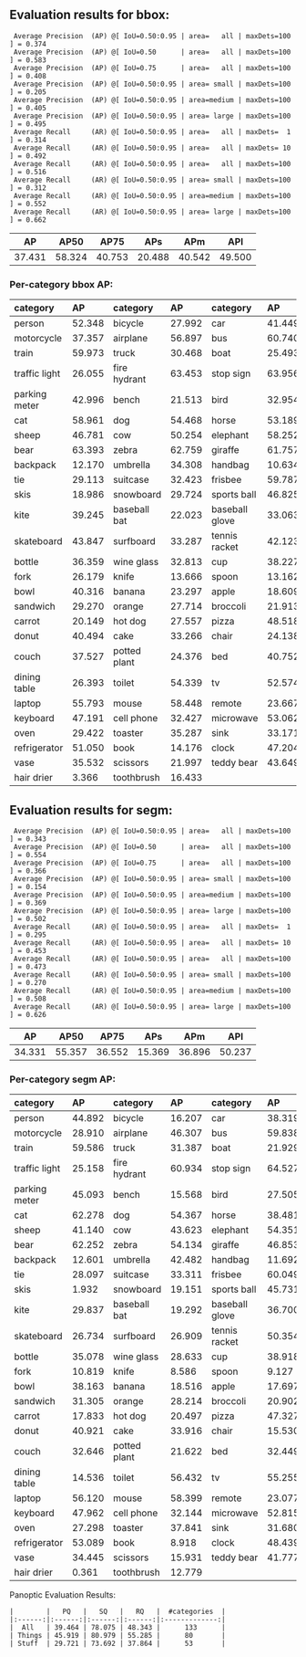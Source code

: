 ## Evaluation results for bbox:  
```  
 Average Precision  (AP) @[ IoU=0.50:0.95 | area=   all | maxDets=100 ] = 0.374
 Average Precision  (AP) @[ IoU=0.50      | area=   all | maxDets=100 ] = 0.583
 Average Precision  (AP) @[ IoU=0.75      | area=   all | maxDets=100 ] = 0.408
 Average Precision  (AP) @[ IoU=0.50:0.95 | area= small | maxDets=100 ] = 0.205
 Average Precision  (AP) @[ IoU=0.50:0.95 | area=medium | maxDets=100 ] = 0.405
 Average Precision  (AP) @[ IoU=0.50:0.95 | area= large | maxDets=100 ] = 0.495
 Average Recall     (AR) @[ IoU=0.50:0.95 | area=   all | maxDets=  1 ] = 0.314
 Average Recall     (AR) @[ IoU=0.50:0.95 | area=   all | maxDets= 10 ] = 0.492
 Average Recall     (AR) @[ IoU=0.50:0.95 | area=   all | maxDets=100 ] = 0.516
 Average Recall     (AR) @[ IoU=0.50:0.95 | area= small | maxDets=100 ] = 0.312
 Average Recall     (AR) @[ IoU=0.50:0.95 | area=medium | maxDets=100 ] = 0.552
 Average Recall     (AR) @[ IoU=0.50:0.95 | area= large | maxDets=100 ] = 0.662
```  
|   AP   |  AP50  |  AP75  |  APs   |  APm   |  APl   |  
|:------:|:------:|:------:|:------:|:------:|:------:|  
| 37.431 | 58.324 | 40.753 | 20.488 | 40.542 | 49.500 |
### Per-category bbox AP:  

| category      | AP     | category     | AP     | category       | AP     |  
|:--------------|:-------|:-------------|:-------|:---------------|:-------|  
| person        | 52.348 | bicycle      | 27.992 | car            | 41.449 |  
| motorcycle    | 37.357 | airplane     | 56.897 | bus            | 60.740 |  
| train         | 59.973 | truck        | 30.468 | boat           | 25.493 |  
| traffic light | 26.055 | fire hydrant | 63.453 | stop sign      | 63.956 |  
| parking meter | 42.996 | bench        | 21.513 | bird           | 32.954 |  
| cat           | 58.961 | dog          | 54.468 | horse          | 53.189 |  
| sheep         | 46.781 | cow          | 50.254 | elephant       | 58.252 |  
| bear          | 63.393 | zebra        | 62.759 | giraffe        | 61.757 |  
| backpack      | 12.170 | umbrella     | 34.308 | handbag        | 10.634 |  
| tie           | 29.113 | suitcase     | 32.423 | frisbee        | 59.787 |  
| skis          | 18.986 | snowboard    | 29.724 | sports ball    | 46.825 |  
| kite          | 39.245 | baseball bat | 22.023 | baseball glove | 33.063 |  
| skateboard    | 43.847 | surfboard    | 33.287 | tennis racket  | 42.123 |  
| bottle        | 36.359 | wine glass   | 32.813 | cup            | 38.227 |  
| fork          | 26.179 | knife        | 13.666 | spoon          | 13.162 |  
| bowl          | 40.316 | banana       | 23.297 | apple          | 18.609 |  
| sandwich      | 29.270 | orange       | 27.714 | broccoli       | 21.913 |  
| carrot        | 20.149 | hot dog      | 27.557 | pizza          | 48.518 |  
| donut         | 40.494 | cake         | 33.266 | chair          | 24.138 |  
| couch         | 37.527 | potted plant | 24.376 | bed            | 40.752 |  
| dining table  | 26.393 | toilet       | 54.339 | tv             | 52.574 |  
| laptop        | 55.793 | mouse        | 58.448 | remote         | 23.667 |  
| keyboard      | 47.191 | cell phone   | 32.427 | microwave      | 53.062 |  
| oven          | 29.422 | toaster      | 35.287 | sink           | 33.171 |  
| refrigerator  | 51.050 | book         | 14.176 | clock          | 47.204 |  
| vase          | 35.532 | scissors     | 21.997 | teddy bear     | 43.649 |  
| hair drier    | 3.366  | toothbrush   | 16.433 |                |        |
## Evaluation results for segm:  
```  
 Average Precision  (AP) @[ IoU=0.50:0.95 | area=   all | maxDets=100 ] = 0.343
 Average Precision  (AP) @[ IoU=0.50      | area=   all | maxDets=100 ] = 0.554
 Average Precision  (AP) @[ IoU=0.75      | area=   all | maxDets=100 ] = 0.366
 Average Precision  (AP) @[ IoU=0.50:0.95 | area= small | maxDets=100 ] = 0.154
 Average Precision  (AP) @[ IoU=0.50:0.95 | area=medium | maxDets=100 ] = 0.369
 Average Precision  (AP) @[ IoU=0.50:0.95 | area= large | maxDets=100 ] = 0.502
 Average Recall     (AR) @[ IoU=0.50:0.95 | area=   all | maxDets=  1 ] = 0.295
 Average Recall     (AR) @[ IoU=0.50:0.95 | area=   all | maxDets= 10 ] = 0.453
 Average Recall     (AR) @[ IoU=0.50:0.95 | area=   all | maxDets=100 ] = 0.473
 Average Recall     (AR) @[ IoU=0.50:0.95 | area= small | maxDets=100 ] = 0.270
 Average Recall     (AR) @[ IoU=0.50:0.95 | area=medium | maxDets=100 ] = 0.508
 Average Recall     (AR) @[ IoU=0.50:0.95 | area= large | maxDets=100 ] = 0.626
```  
|   AP   |  AP50  |  AP75  |  APs   |  APm   |  APl   |  
|:------:|:------:|:------:|:------:|:------:|:------:|  
| 34.331 | 55.357 | 36.552 | 15.369 | 36.896 | 50.237 |
### Per-category segm AP:  

| category      | AP     | category     | AP     | category       | AP     |  
|:--------------|:-------|:-------------|:-------|:---------------|:-------|  
| person        | 44.892 | bicycle      | 16.207 | car            | 38.319 |  
| motorcycle    | 28.910 | airplane     | 46.307 | bus            | 59.838 |  
| train         | 59.586 | truck        | 31.387 | boat           | 21.929 |  
| traffic light | 25.158 | fire hydrant | 60.934 | stop sign      | 64.527 |  
| parking meter | 45.093 | bench        | 15.568 | bird           | 27.505 |  
| cat           | 62.278 | dog          | 54.367 | horse          | 38.481 |  
| sheep         | 41.140 | cow          | 43.623 | elephant       | 54.351 |  
| bear          | 62.252 | zebra        | 54.134 | giraffe        | 46.853 |  
| backpack      | 12.601 | umbrella     | 42.482 | handbag        | 11.692 |  
| tie           | 28.097 | suitcase     | 33.311 | frisbee        | 60.049 |  
| skis          | 1.932  | snowboard    | 19.151 | sports ball    | 45.731 |  
| kite          | 29.837 | baseball bat | 19.292 | baseball glove | 36.700 |  
| skateboard    | 26.734 | surfboard    | 26.909 | tennis racket  | 50.354 |  
| bottle        | 35.078 | wine glass   | 28.633 | cup            | 38.918 |  
| fork          | 10.819 | knife        | 8.586  | spoon          | 9.127  |  
| bowl          | 38.163 | banana       | 18.516 | apple          | 17.697 |  
| sandwich      | 31.305 | orange       | 28.214 | broccoli       | 20.902 |  
| carrot        | 17.833 | hot dog      | 20.497 | pizza          | 47.327 |  
| donut         | 40.921 | cake         | 33.916 | chair          | 15.530 |  
| couch         | 32.646 | potted plant | 21.622 | bed            | 32.449 |  
| dining table  | 14.536 | toilet       | 56.432 | tv             | 55.255 |  
| laptop        | 56.120 | mouse        | 58.399 | remote         | 23.077 |  
| keyboard      | 47.962 | cell phone   | 32.144 | microwave      | 52.815 |  
| oven          | 27.298 | toaster      | 37.841 | sink           | 31.680 |  
| refrigerator  | 53.089 | book         | 8.918  | clock          | 48.439 |  
| vase          | 34.445 | scissors     | 15.931 | teddy bear     | 41.777 |  
| hair drier    | 0.361  | toothbrush   | 12.779 |                |        |
Panoptic Evaluation Results:
```  
|        |   PQ   |   SQ   |   RQ   |  #categories  |  
|:------:|:------:|:------:|:------:|:-------------:|  
|  All   | 39.464 | 78.075 | 48.343 |      133      |  
| Things | 45.919 | 80.979 | 55.285 |      80       |  
| Stuff  | 29.721 | 73.692 | 37.864 |      53       |